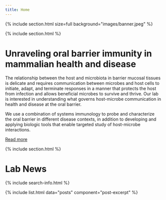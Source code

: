 ```yaml
---
title: Home
---
```

{% include section.html size=full background="images/banner.jpeg" %}

{% include section.html %}
# Unraveling oral barrier immunity in mammalian health and disease

The relationship between the host and microbiota in barrier mucosal tissues is delicate and requires communication between microbes and host cells to initiate, adapt, and terminate responses in a manner that protects the host from infection and allows beneficial microbes to survive and thrive. Our lab is interested in understanding what governs host-microbe communication in health and disease at the oral barrier.

We use a combination of systems immunology to probe and characterize the oral barrier in different disease contexts, in addition to developing and applying biologic tools that enable targeted study of host-microbe interactions. 

[Read more](research)

{% include section.html %}

# <i class="fas fa-bullhorn"></i>   Lab News

{% include search-info.html %}

{% include list.html data="posts" component="post-excerpt" %}